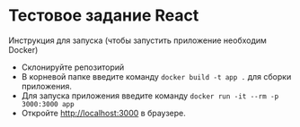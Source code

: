 # Тестовое задание React

Инструкция для запуска (чтобы запустить приложение необходим Docker)
 - Склонируйте репозиторий
 - В корневой папке введите команду `docker build -t app .` для сборки приложения.
 - Для запуска приложения введите команду `docker run -it --rm -p 3000:3000 app`
 - Откройте [http://localhost:3000](http://localhost:3000) в браузере.
